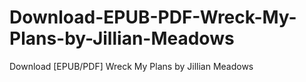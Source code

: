 # Download-EPUB-PDF-Wreck-My-Plans-by-Jillian-Meadows
Download [EPUB/PDF] Wreck My Plans by Jillian Meadows
